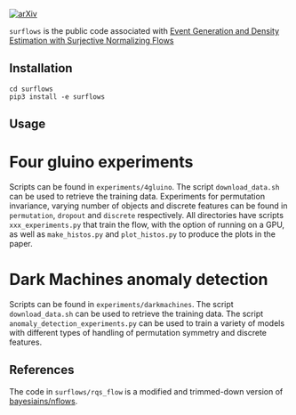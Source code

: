 [![arXiv](https://img.shields.io/badge/arXiv-2205.01697-<COLOR>.svg)](https://arxiv.org/abs/2205.01697)

`surflows` is the public code associated with [Event Generation and Density Estimation with Surjective Normalizing Flows](https://arxiv.org/abs/2205.01697)

## Installation
```
cd surflows 
pip3 install -e surflows
```

## Usage
# Four gluino experiments
Scripts can be found in `experiments/4gluino`. The script `download_data.sh` can be used to retrieve the training data. Experiments for permutation invariance, varying number of objects and discrete features can be found in `permutation`, `dropout` and `discrete` respectively. All directories have scripts `xxx_experiments.py` that train the flow, with the option of running on a GPU, as well as `make_histos.py` and `plot_histos.py` to produce the plots in the paper.

# Dark Machines anomaly detection
Scripts can be found in `experiments/darkmachines`. The script `download_data.sh` can be used to retrieve the training data. The script `anomaly_detection_experiments.py` can be used to train a variety of models with different types of handling of permutation symmetry and discrete features.

## References
The code in `surflows/rqs_flow` is a modified and trimmed-down version of [bayesiains/nflows](https://github.com/bayesiains/nflows).